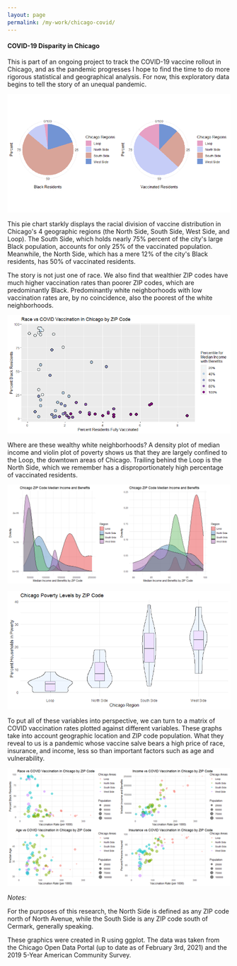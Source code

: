 ```yaml
---
layout: page
permalink: /my-work/chicago-covid/
---
```

#### COVID-19 Disparity in Chicago

This is part of an ongoing project to track the COVID-19 vaccine rollout in Chicago, and as the pandemic progresses I hope to find the time to do more rigorous statistical and geographical analysis. For now, this exploratory data begins to tell the story of an unequal pandemic.

![Pie Chart](/images/race-vaccine-pie-chart.png)

This pie chart starkly displays the racial division of vaccine distribution in Chicago's 4 geographic regions (the North Side, South Side, West Side, and Loop). The South Side, which holds nearly 75% percent of the city's large Black population, accounts for only 25% of the vaccinated population. Meanwhile, the North Side, which has a mere 12% of the city's Black residents, has 50% of vaccinated residents.

The story is not just one of race. We also find that wealthier ZIP codes have much higher vaccination rates than poorer ZIP codes, which are predominantly Black. Predominantly white neighborhoods with low vaccination rates are, by no coincidence, also the poorest of the white neighborhoods.

![Scatterplot](/images/scatterplot.png)

Where are these wealthy white neighborhoods? A density plot of median income and violin plot of poverty shows us that they are largely confined to the Loop, the downtown areas of Chicago. Trailing behind the Loop is the North Side, which we remember has a disproportionately high percentage of vaccinated residents.

![Income Density Plot](/images/income-density.png)

![Poverty Violin Chart](/images/violin.png)

To put all of these variables into perspective, we can turn to a matrix of COVID vaccination rates plotted against different variables. These graphs take into account geographic location and ZIP code population. What they reveal to us is a pandemic whose vaccine salve bears a high price of race, insurance, and income, less so than important factors such as age and vulnerability.

![Scatterplot Matrix of Vaccination Rates](/images/scatterplotRate.png)

*Notes:*

For the purposes of this research, the North Side is defined as any ZIP code north of North Avenue, while the South Side is any ZIP code south of Cermark, generally speaking. 

These graphics were created in R using ggplot. The data was taken from the Chicago Open Data Portal (up to date as of February 3rd, 2021) and the 2019 5-Year American Community Survey.

